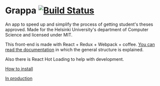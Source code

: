# Grappa [![Build Status](https://travis-ci.org/UniversityOfHelsinkiCS/grappa-frontend.svg?branch=master)](https://travis-ci.org/UniversityOfHelsinkiCS/grappa-frontend)

An app to speed up and simplify the process of getting student's theses approved. Made for the Helsinki University's department of Computer Science and licensed under MIT.

This front-end is made with React + Redux + Webpack + coffee. [You can read the documentation](https://github.com/ultra-hyper-storm-ohtuprojekti/grappa-front/blob/master/DOCUMENTATION.md) in which the general structure is explained.

Also there is React Hot Loading to help with development.

[How to install](https://github.com/ultra-hyper-storm-ohtuprojekti/grappa-front/blob/master/INSTALLATION.md)

[In production](https://grappa.cs.helsinki.fi)
